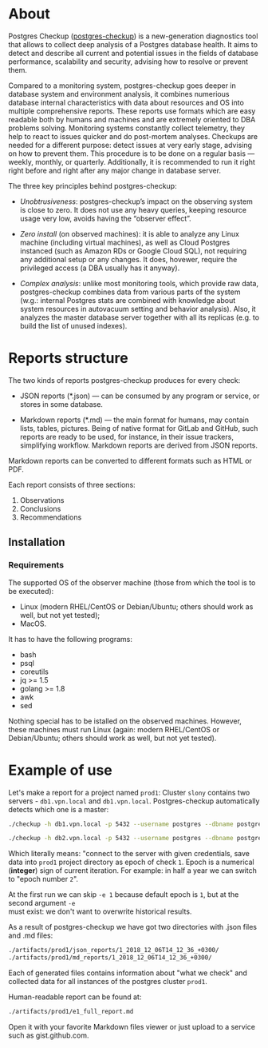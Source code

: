 # About
Postgres Checkup ([postgres-checkup](https://gitlab.com/postgres-ai-team/postgres-checkup)) is a new-generation diagnostics tool that allows to collect deep analysis of a Postgres database health. It aims to detect and describe all current and potential issues in the fields of database performance, scalability and security, advising how to resolve or prevent them.

Compared to a monitoring system, postgres-checkup goes deeper in database system and environment analysis, it combines numerious database internal characteristics with data about resources and OS into multiple comprehensive reports. These reports use formats which are easy readable both by humans and machines and are extremely oriented to DBA problems solving. Monitoring systems constantly collect telemetry, they help to react to issues quicker and do post-mortem analyses. Checkups are needed for a different purpose: detect issues at very early stage, advising on how to prevent them. This procedure is to be done on a regular basis — weekly, monthly, or quarterly. Additionally, it is recommended to run it right right before and right after any major change in database server.

The three key principles behind postgres-checkup:

- *Unobtrusiveness*: postgres-checkup’s impact on the observing system is close to zero. It does not use any heavy queries, keeping resource usage very low, avoids having the “observer effect”.

- *Zero install* (on observed machines): it is able to analyze any Linux machine (including virtual machines), as well as Cloud Postgres instanced (such as Amazon RDs or Google Cloud SQL), not requiring any additional setup or any changes. It does, hovewer, require the privileged access (a DBA usually has it anyway).

- *Complex analysis*: unlike most monitoring tools, which provide raw data, postgres-checkup combines data from various parts of the system (w.g.: internal Postgres stats are combined with knowledge about system resources in autovacuum setting and behavior analysis). Also, it analyzes the master database server together with all its replicas (e.g. to build the list of unused indexes).

# Reports structure
The two kinds of reports postgres-checkup produces for every check:

- JSON reports (*.json) — can be consumed by any program or service, or stores in some database.

- Markdown reports (*.md) — the main format for humans, may contain lists, tables, pictures. Being of native format for GitLab and GitHub, such reports are ready to be used, for instance, in their issue trackers, simplifying workflow. Markdown reports are derived from JSON reports.

Markdown reports can be converted to different formats such as HTML or PDF.

Each report consists of three sections:
1. Observations
1. Conclusions
1. Recommendations

## Installation

### Requirements

The supported OS of the observer machine (those from which the tool is to be executed):

* Linux (modern RHEL/CentOS or Debian/Ubuntu; others should work as well, but not yet tested);
* MacOS.

It has to have the following programs:

* bash
* psql
* coreutils
* jq >= 1.5
* golang >= 1.8
* awk
* sed

Nothing special has to be istalled on the observed machines. However, these machines must run Linux (again: modern RHEL/CentOS or Debian/Ubuntu; others should work as well, but not yet tested).


# Example of use

Let's make a report for a project named `prod1`:
Cluster `slony` contains two servers - `db1.vpn.local` and `db1.vpn.local`.
Postgres-checkup automatically detects which one is a master:

```bash
./checkup -h db1.vpn.local -p 5432 --username postgres --dbname postgres --project prod1
```

```bash
./checkup -h db2.vpn.local -p 5432 --username postgres --dbname postgres --project prod1 -e 1
```

Which literally means: "connect to the server with given credentials, save data into `prod1`
project directory as epoch of check `1`. Epoch is a numerical (**integer**) sign of current iteration.
For example: in half a year we can switch to "epoch number `2`".

At the first run we can skip `-e 1` because default epoch is `1`, but at the second argument `-e`  
must exist: we don't want to overwrite historical results.


As a result of postgres-checkup we have got two directories with .json files and .md files:

```bash
./artifacts/prod1/json_reports/1_2018_12_06T14_12_36_+0300/
./artifacts/prod1/md_reports/1_2018_12_06T14_12_36_+0300/
```

Each of generated files contains information about "what we check" and collected data for
all instances of the postgres cluster `prod1`.

Human-readable report can be found at:

```bash
./artifacts/prod1/e1_full_report.md
```

Open it with your favorite Markdown files viewer or just upload to a service such as gist.github.com.



